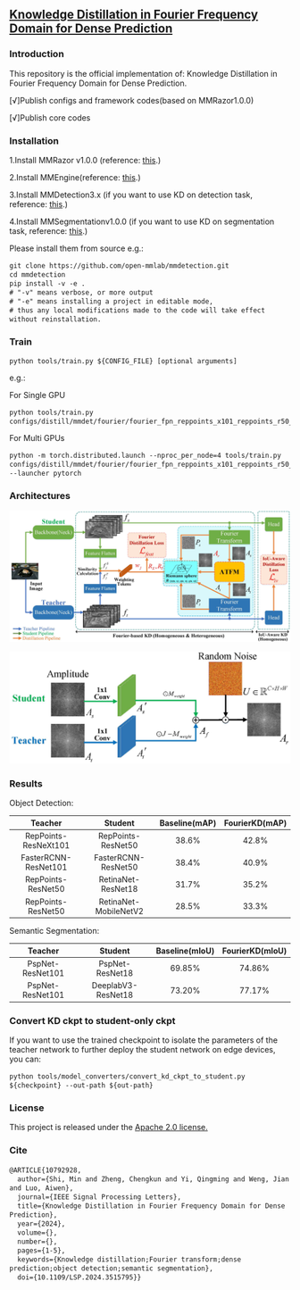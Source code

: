 ## [Knowledge Distillation in Fourier Frequency Domain for Dense Prediction](https://ieeexplore.ieee.org/document/10792928)


### Introduction

This repository is the official implementation of: Knowledge Distillation in Fourier Frequency Domain for Dense Prediction.

[√]Publish configs and framework codes(based on MMRazor1.0.0)

[√]Publish core codes



### Installation

1.Install MMRazor v1.0.0 (reference: [this](https://mmrazor.readthedocs.io/en/latest/get_started/installation.html).)

2.Install MMEngine(reference: [this](https://mmengine.readthedocs.io/en/latest/get_started/installation.html).)

3.Install MMDetection3.x (if you want to use KD on detection task, reference: [this](https://mmdetection.readthedocs.io/en/latest/get_started.html).)

4.Install MMSegmentationv1.0.0 (if you want to use KD on segmentation task, reference: [this](https://mmsegmentation.readthedocs.io/en/latest/get_started.html).)

Please install them from source e.g.:

```
git clone https://github.com/open-mmlab/mmdetection.git
cd mmdetection
pip install -v -e .
# "-v" means verbose, or more output
# "-e" means installing a project in editable mode,
# thus any local modifications made to the code will take effect without reinstallation.
```



### Train

```
python tools/train.py ${CONFIG_FILE} [optional arguments]
```

e.g.:

For Single GPU

```
python tools/train.py configs/distill/mmdet/fourier/fourier_fpn_reppoints_x101_reppoints_r50_2x_coco_fourier_vfl.py
```

For Multi GPUs

```
python -m torch.distributed.launch --nproc_per_node=4 tools/train.py configs/distill/mmdet/fourier/fourier_fpn_reppoints_x101_reppoints_r50_2x_coco_fourier_vfl.py --launcher pytorch
```

### Architectures

<p align='center'>
<img src='figures/architecture.jpg' alt='Architecture' width='700px'>
</p>

<p align='center'>
<img src='figures/atfm.jpg' alt='ATFM' width='700px'>
</p>



### Results
Object Detection:

| **Teacher**          | **Student**           | **Baseline(mAP)** | **FourierKD(mAP)** |
|:--------------------:|:---------------------:|:-----------------:|:------------------:|
| RepPoints-ResNeXt101 | RepPoints-ResNet50    | 38.6%             | 42.8%              |
| FasterRCNN-ResNet101 | FasterRCNN-ResNet50   | 38.4%             | 40.9%              |
| RepPoints-ResNet50   | RetinaNet-ResNet18    | 31.7%             | 35.2%              |
| RepPoints-ResNet50   | RetinaNet-MobileNetV2 | 28.5%             | 33.3%              |

Semantic Segmentation:

|   **Teacher**    |    **Student**     | **Baseline(mIoU)** | **FourierKD(mIoU)** |
|:----------------:|:------------------:|:------------------:|:-------------------:|
| PspNet-ResNet101 |  PspNet-ResNet18   |       69.85%       |       74.86%        |
| PspNet-ResNet101 | DeeplabV3-ResNet18 |       73.20%       |       77.17%        | |


### Convert KD ckpt to student-only ckpt

If you want to use the trained checkpoint to isolate the parameters of the teacher network to further deploy the student network on edge devices, you can:

```
python tools/model_converters/convert_kd_ckpt_to_student.py ${checkpoint} --out-path ${out-path}
```

### License
This project is released under the [Apache 2.0 license.](./LICENSE)

### Cite
```
@ARTICLE{10792928,
  author={Shi, Min and Zheng, Chengkun and Yi, Qingming and Weng, Jian and Luo, Aiwen},
  journal={IEEE Signal Processing Letters}, 
  title={Knowledge Distillation in Fourier Frequency Domain for Dense Prediction}, 
  year={2024},
  volume={},
  number={},
  pages={1-5},
  keywords={Knowledge distillation;Fourier transform;dense prediction;object detection;semantic segmentation},
  doi={10.1109/LSP.2024.3515795}}
```

